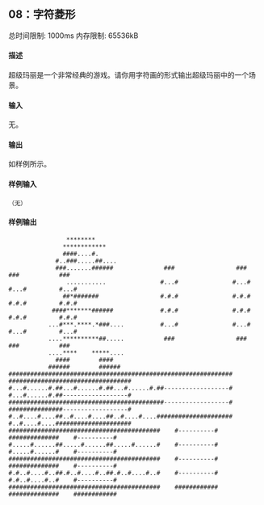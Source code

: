 ﻿## 08：字符菱形
总时间限制: 1000ms     内存限制: 65536kB

#### 描述

超级玛丽是一个非常经典的游戏。请你用字符画的形式输出超级玛丽中的一个场景。

#### 输入

无。

#### 输出

如样例所示。

#### 样例输入

    （无）

#### 样例输出

                    ********
	               ************
	               ####....#.
	             #..###.....##....
	             ###.......######              ###                 ###           ###           ###
	                ...........               #...#               #...#         #...#         #...#
	               ##*#######                 #.#.#               #.#.#         #.#.#         #.#.#
	            ####*******######             #.#.#               #.#.#         #.#.#         #.#.#
	           ...#***.****.*###....          #...#               #...#         #...#         #...#
	           ....**********##.....           ###                 ###           ###           ###
	           ....****    *****....
	             ####        ####
	           ######        ######
	##############################################################              ##################################
	#...#......#.##...#......#.##...#......#.##------------------#              #...#......#.##------------------#
	###########################################------------------#              ###############------------------#
	#..#....#....##..#....#....##..#....#....#####################              #..#....#....#####################
	##########################################    #----------#                  ##############    #----------#
	#.....#......##.....#......##.....#......#    #----------#                  #.....#......#    #----------#
	##########################################    #----------#                  ##############    #----------#
	#.#..#....#..##.#..#....#..##.#..#....#..#    #----------#                  #.#..#....#..#    #----------#
	##########################################    ############                  ##############    ############


